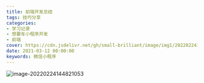 ```yaml
---
title: 前端开发总结
tags: 技巧分享
categories: 
- 学习记录
- 想要车小程序开发
- 前端
cover: https://cdn.jsdelivr.net/gh/small-brilliant/image/img1/202202241448220.png
date: 2021-03-12 00:00:00
keywords: 微信小程序
---
```

![image-20220224144821053](https://cdn.jsdelivr.net/gh/small-brilliant/image/img1/202202241448220.png)